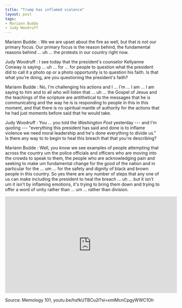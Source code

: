 ```yaml
---
title: "Trump has inflamed violence"
layout: post
tags:
- Mariann Budde
- Judy Woodruff
---
```


Mariann Budde:
: We we are upset about the fire as well, but that is not our primary focus. Our primary focus is the reason behind, the fundamental reasons behind ... uh ... the protests in our country right now. 

Judy Woodruff
: I see today that the president's counselor Kellyanne Conway is saying ... uh ... for ... for people to question what the president did to call it a photo op or a photo opportunity is to question his faith. Is that what you're doing, are you questioning the president's faith? 

Mariann Budde
: No, I'm challenging his actions and I ... I'm ... I am ... I am saying to him and to all who will listen that ... uh ... the Gospel of Jesus and the teachings of the scripture are antithetical to the messages that he is communicating and the way he is is responding to people in this in this moment, and that there is no spiritual mantle of authority for the actions that he had just moments before said that he would take.

Judy Woodruff
: You ... you told the *Washington Post* yesterday --- and I'm quoting --- "everything this president has said and done is to inflame violence we need moral leadership and he's done everything to divide us." Is there any way to to begin to heal this breach that that you're describing?

Mariann Budde
: Well, you know we see examples of people attempting that across the country um the police officials and officers who are moving into the crowds to speak to them, the people who are acknowledging pain and seeking to make um fundamental change for the good of the nation and in particular for the ... um ... for the safety and dignity of black and brown people in this country. So yes there are any number of steps that any one of us can make including the president to heal the breach ... uh ... but it isn't um it isn't by inflaming emotions, it's trying to bring them down and trying to offer a word of unity rather than ... um ... rather than division.

<iframe width="560" height="315" src="https://www.youtube.com/embed/hsfkUTBCu2I?si=xq3X3SxLUTanw7j2" title="YouTube video player" frameborder="0" allow="accelerometer; autoplay; clipboard-write; encrypted-media; gyroscope; picture-in-picture; web-share" referrerpolicy="strict-origin-when-cross-origin" allowfullscreen></iframe>

Source: Memology 101, youtu.be/hsfkUTBCu2I?si=xmlMcnCpgyWWC1Oh
